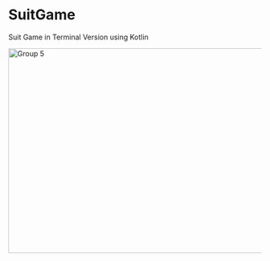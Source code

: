 # SuitGame
Suit Game in Terminal Version using Kotlin
</p>
<img width="964" height="408" alt="Group 5" src="https://user-images.githubusercontent.com/25278449/164892781-a041b2ac-c849-4bd9-827a-b945feaa4b3f.png">
